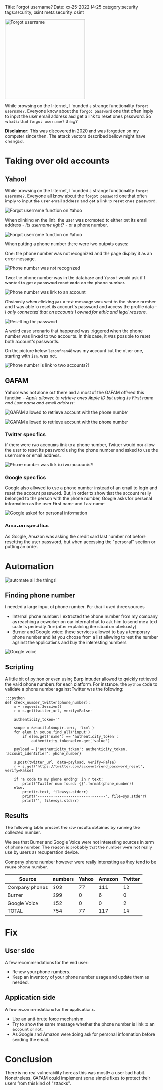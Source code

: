 Title: Forgot username?
Date: xx-25-2022 14:25
category:security
tags:security, osint
meta:security, osint

<img class="align-left" src="/media/2022.xx/forgot.jpg" alt="Forgot username" width="262">

While browsing on the Internet,
I founded a strange functionality `forgot username?`. Everyone know about the `forgot password` one that
often imply to input the user email address and get a link to reset ones password. So what is that
`forgot username?` thing?

<!-- PELICAN_END_SUMMARY -->

**Disclaimer:** This was discovered in 2020 and was forgotten on my computer since then.
The attack vectors described bellow might have changed.

# Taking over old accounts

## Yahoo!

While browsing on the Internet,
I founded a strange functionality `forgot username?`. Everyone all know about the `forgot password` one that
often imply to input the user email address and get a link to reset ones password.

![Forgot username function on Yahoo](/media/2022.xx/yahoo_01.png)

When clinking on the link, the user was prompted to either put its email address - *its username right?* -
or a phone number.

![Forgot username function on Yahoo](/media/2022.xx/yahoo_02.png)

When putting a phone number there were two outputs cases:

One: the phone number was not recognized and the page display it as an error message.

![Phone number was not recognized](/media/2022.xx/yahoo_03.png)

Two: the phone number was in the database and `Yahoo!` would ask if I wanted to get a password
reset code on the phone number.

![Phone number was link to an account](/media/2022.xx/yahoo_05.png)

Obviously when clicking `yes` a text message was sent to the phone number and I was able to
reset its account's password and access the profile data - *I only connected that on accounts I owned for ethic and legal reasons.*

![Resetting the password](/media/2022.xx/yahoo_06.png)

A weird case scenario that happened was triggered when the phone number was linked to two accounts.
In this case, it was possible to reset both account's passwords.

On the picture below `lenonfran48` was my account but the other one, starting with `ism`, was not.

![Phone number is link to two accounts?!](/media/2022.xx/yahoo_04.png)

## GAFAM

Yahoo! was not alone out there and a most of the GAFAM offered this function - *Apple allowed to 
retrieve ones Apple ID but using its First name and Last name and email address*:

![GAFAM allowed to retrieve account with the phone number](/media/2022.xx/gafam_01.png)

![GAFAM allowed to retrieve account with the phone number](/media/2022.xx/gafam_02.png)

### Twitter specifics

If there were two accounts link to a phone number, Twitter would not allow the user to reset its password using the
phone number and asked to use the username or email address.

![Phone number was link to two accounts?!](/media/2022.xx/twitter_5.png)

### Google specifics

Google also allowed to use a phone number instead of an email to login and reset the account
password. But, in order to show that the account really belonged to the person
with the phone number, Google asks for personal information as the user First name and Last name.

![Google asked for personal information](/media/2022.xx/google_05.png)

### Amazon specifics

As Google, Amazon was asking the credit card last number not before resetting the user password, but when accessing the
"personal" section or putting an order.

# Automation

![automate all the things!](/media/2022.xx/automate.jpg)

## Finding phone number

I needed a large input of phone number. For that I used three sources:

* Internal phone number: I extracted the phone number from my company as reaching a coworker on our internal
chat to ask him to send me a text code is perfectly fine (after explaining the situation obviously)
* Burner and Google voice: these services allowed to buy a temporary phone number and let you choose from a list
allowing to test the number against the applications and buy the interesting numbers.

![Google voice](/media/2022.xx/google_voice.png)

## Scripting

A little bit of python or even using Burp intruder allowed to quickly retrieved the valid
phone numbers for each platform.
For instance, the `python` code to validate a phone number against Twitter was the following:

    :::python
    def check_number_twitter(phone_number):
        s = requests.Session()
        r = s.get(twitter_url, verify=False)

        authenticity_token=''

        soupe = BeautifulSoup(r.text, 'lxml')
        for elem in soupe.find_all('input'):
            if elem.get('name') == 'authenticity_token':
                authenticity_token=elem.get('value')

        payload = {'authenticity_token': authenticity_token, 'account_identifier': phone_number}

        s.post(twitter_url, data=payload, verify=False)
        r = s.get('https://twitter.com/account/send_password_reset', verify=False)

        if 'a code to my phone ending' in r.text:
            print('Twitter num found: {}'.format(phone_number))
        else:
            print(r.text, file=sys.stderr)
            print('-------------------------------', file=sys.stderr)
            print('', file=sys.stderr)


## Results

The following table present the raw results obtained by running the collected number.

We see that Burner and Google Voice were not interesting sources in term of phone number.
The reason is probably that the number were not really use by users as recuperation device.

Company phone number however were really interesting as they tend to be reuse phone number.

| Source         | numbers | Yahoo | Amazon | Twitter |
|----------------|---------|-------|--------|---------|
| Company phones | 303     | 77    | 111    | 12      |
| Burner         | 299     | 0     | 6      | 0       |
| Google Voice   | 152     | 0     | 0      | 2       |
| TOTAL          | 754     | 77    | 117    | 14      |

# Fix

## User side

A few recommendations for the end user:

* Renew your phone numbers.
* Keep an inventory of your phone number usage and update them as needed.

## Application side

A few recommendations for the applications:

* Use an anti-brute force mechanism.
* Try to show the same message whether the phone number is link to an account or not.
* As Google and Amazon were doing ask for personal information before sending the email.

# Conclusion

There is no real vulnerability here as this was mostly a user bad habit. Nonetheless, GAFAM could
implement some simple fixes to protect their users from this kind of "attacks".

